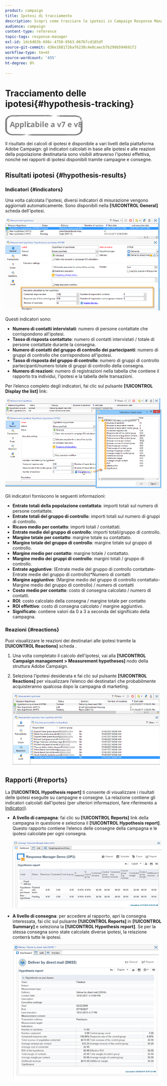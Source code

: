 ```yaml
---
product: campaign
title: Ipotesi di tracciamento
description: Scopri come tracciare le ipotesi in Campaign Response Manager
audience: campaign
content-type: reference
topic-tags: response-manager
exl-id: 1dc6d03b-698c-4750-9563-0676fcd185df
source-git-commit: d36e1881726af6238c4e0caecb7b299b594691f2
workflow-type: tm+mt
source-wordcount: '455'
ht-degree: 0%

---
```


# Tracciamento delle ipotesi{#hypothesis-tracking}

![](../../assets/common.svg)

Il risultato dei calcoli di ipotesi è disponibile a vari livelli della piattaforma Adobe Campaign: gli indicatori calcolati in base alle ipotesi e alle reazioni della popolazione destinataria sono visibili attraverso l&#39;ipotesi effettiva, nonché nei rapporti di ipotesi disponibili tramite campagne e consegne.

## Risultati ipotesi {#hypothesis-results}

### Indicatori {#indicators}

Una volta calcolata l&#39;ipotesi, diversi indicatori di misurazione vengono aggiornati automaticamente. Sono disponibili nella **[!UICONTROL General]** scheda dell&#39;ipotesi.

![](assets/response_hypothesis_delivery_example_010.png)

Questi indicatori sono:

* **Numero di contatti intervistati**: numero di persone contattate che corrispondono all&#39;ipotesi.
* **Tasso di risposta contattato**: numero di contatti intervistati / totale di persone contattate durante la consegna.
* **Numero di contatti del gruppo di controllo dei partecipanti**: numero di gruppi di controllo che corrispondono all&#39;ipotesi.
* **Tasso di risposta del gruppo di controllo**: numero di gruppi di controllo partecipanti/numero totale di gruppi di controllo della consegna.
* **Numero di reazioni**: numero di registrazioni nella tabella che contiene il rapporto tra individui, l&#39;ipotesi e la tabella delle transazioni.

Per l’elenco completo degli indicatori, fai clic sul pulsante **[!UICONTROL Display the list]** link:

![](assets/response_hypothesis_indicators_002.png)

Gli indicatori forniscono le seguenti informazioni:

* **Entrate totali della popolazione contattata**: importi totali sul numero di persone contattate.
* **Entrate totali del gruppo di controllo**: importi totali sul numero di gruppi di controllo.
* **Ricavo medio per contatto**: importi totali / contattati.
* **Entrate medie del gruppo di controllo**: importi totali/gruppo di controllo.
* **Margine totale per contatto**: margine totale su contattato.
* **Margine totale del gruppo di controllo**: margine totale sul gruppo di controllo.
* **Margine medio per contatto**: margine totale / contattato.
* **Margine medio dei gruppi di controllo**: margini totali / gruppo di controllo.
* **Entrate aggiuntive**: (Entrate medie del gruppo di controllo contattate-Entrate medie del gruppo di controllo)&#42;Numero di contatti
* **Margine aggiuntivo**: (Margine medio del gruppo di controllo contattato-Margine medio del gruppo di controllo) / numero di contatti
* **Costo medio per contatto**: costo di consegna calcolato / numero di contatti.
* **ROI**: costo calcolato della consegna / margine totale per contatto
* **ROI effettivo**: costo di consegna calcolato / margine aggiuntivo.
* **Significato**: contiene valori da 0 a 3 a seconda del significato della campagna.

### Reazioni {#reactions}

Puoi visualizzare le reazioni dei destinatari alle ipotesi tramite la **[!UICONTROL Reactions]** scheda .

1. Una volta completato il calcolo dell&#39;ipotesi, vai alla **[!UICONTROL Campaign management > Measurement hypotheses]** nodo della struttura Adobe Campaign.
1. Seleziona l’ipotesi desiderata e fai clic sul pulsante **[!UICONTROL Reactions]** per visualizzare l’elenco dei destinatari che probabilmente acquisteranno qualcosa dopo la campagna di marketing.

   ![](assets/response_hypothesis_reactions_001.png)

## Rapporti {#reports}

La **[!UICONTROL Hypothesis report]** ti consente di visualizzare i risultati delle ipotesi eseguite su campagne e consegne. La relazione contiene gli indicatori calcolati dall&#39;ipotesi (per ulteriori informazioni, fare riferimento a [Indicatori](#indicators)).

* **A livello di campagna**: fai clic su **[!UICONTROL Reports]** link della campagna in questione e seleziona il **[!UICONTROL Hypothesis report]**. Questo rapporto contiene l’elenco delle consegne della campagna e le ipotesi calcolate per ogni consegna.

   ![](assets/response_hypothesis_campaign_report_001.png)

* **A livello di consegna**: per accedere al rapporto, apri la consegna interessata, fai clic sul pulsante **[!UICONTROL Reports]** in **[!UICONTROL Summary]** e seleziona la **[!UICONTROL Hypothesis report]**. Se per la stessa consegna sono state calcolate diverse ipotesi, la relazione conterrà tutte le ipotesi.

   ![](assets/response_hypothesis_delivery_report_001.png)
